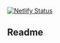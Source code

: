 [![Netlify Status](https://api.netlify.com/api/v1/badges/8ff96775-821e-47a2-9bd7-e8fbfa49379e/deploy-status)](https://app.netlify.com/sites/awesome-wilson-38155e/deploys)

## Readme
